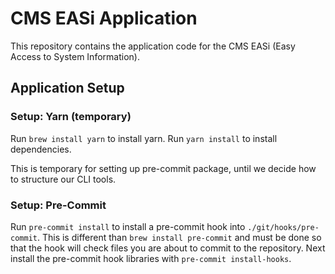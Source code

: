 # CMS EASi Application

This repository contains the application code
for the CMS EASi (Easy Access to System Information).

## Application Setup

### Setup: Yarn (temporary)

Run `brew install yarn` to install yarn.
Run `yarn install` to install dependencies.

This is temporary for setting up pre-commit package,
until we decide how to structure our CLI tools.

### Setup: Pre-Commit

Run `pre-commit install`
to install a pre-commit hook
into `./git/hooks/pre-commit`.
This is different than `brew install pre-commit`
and must be done
so that the hook will check files
you are about to commit to the repository.
Next install the pre-commit hook libraries
with `pre-commit install-hooks`.
